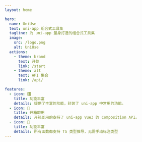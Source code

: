 ```yaml
---
layout: home

hero:
  name: UniUse
  text: uni-app 组合式工具集
  tagline: 为 uni-app 量身打造的组合式工具集
  image:
    src: /logo.png
    alt: UniUse
  actions:
    - theme: brand
      text: 开始
      link: /start
    - theme: alt
      text: API 集合
      link: /api/

features:
  - icon: 🎛
    title: 功能丰富
    details: 提供了丰富的功能，封装了 uni-app 中常用的功能。
  - icon: 💚
    title: 开箱即用
    details: 开箱即用的支持了 uni-app Vue3 的 Composition API。
  - icon: 🦾
    title: 功能丰富
    details: 所有函数都支持 TS 类型推导，无需手动标注类型
---
```


